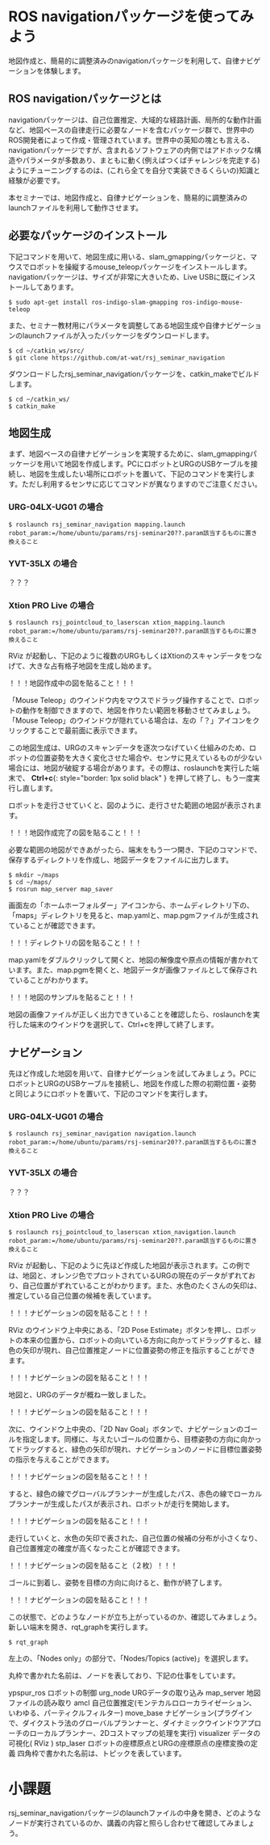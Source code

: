 # ROS navigationパッケージを使ってみよう
地図作成と、簡易的に調整済みのnavigationパッケージを利用して、自律ナビゲーションを体験します。

## ROS navigationパッケージとは

navigationパッケージは、自己位置推定、大域的な経路計画、局所的な動作計画など、地図ベースの自律走行に必要なノードを含むパッケージ群で、世界中のROS開発者によって作成・管理されています。世界中の英知の塊とも言える、navigationパッケージですが、含まれるソフトウェアの内側ではアドホックな構造やパラメータが多数あり、まともに動く(例えばつくばチャレンジを完走する)ようにチューニングするのは、(これら全てを自分で実装できるくらいの)知識と経験が必要です。

本セミナーでは、地図作成と、自律ナビゲーションを、簡易的に調整済みのlaunchファイルを利用して動作させます。

## 必要なパッケージのインストール

下記コマンドを用いて、地図生成に用いる、slam_gmappingパッケージと、マウスでロボットを操縦するmouse_teleopパッケージをインストールします。navigationパッケージは、サイズが非常に大きいため、Live USBに既にインストールしてあります。

```shell
$ sudo apt-get install ros-indigo-slam-gmapping ros-indigo-mouse-teleop
```

また、セミナー教材用にパラメータを調整してある地図生成や自律ナビゲーションのlaunchファイルが入ったパッケージをダウンロードします。

```shell
$ cd ~/catkin_ws/src/
$ git clone https://github.com/at-wat/rsj_seminar_navigation
```

ダウンロードしたrsj_seminar_navigationパッケージを、catkin_makeでビルドします。

```shell
$ cd ~/catkin_ws/
$ catkin_make
```

## 地図生成
まず、地図ベースの自律ナビゲーションを実現するために、slam_gmappingパッケージを用いて地図を作成します。PCにロボットとURGのUSBケーブルを接続し、地図を生成したい場所にロボットを置いて、下記のコマンドを実行します。ただし利用するセンサに応じてコマンドが異なりますのでご注意ください。

### URG-04LX-UG01 の場合
```shell
$ roslaunch rsj_seminar_navigation mapping.launch robot_param:=/home/ubuntu/params/rsj-seminar20??.param該当するものに置き換えること
```
### YVT-35LX の場合
？？？

### Xtion PRO Live の場合
```shell
$ roslaunch rsj_pointcloud_to_laserscan xtion_mapping.launch robot_param:=/home/ubuntu/params/rsj-seminar20??.param該当するものに置き換えること
```

RViz が起動し、下記のように複数のURGもしくはXtionのスキャンデータをつなげて、大きな占有格子地図を生成し始めます。

！！！地図作成中の図を貼ること！！！

「Mouse Teleop」のウインドウ内をマウスでドラッグ操作することで、ロボットの動作を制御できますので、地図を作りたい範囲を移動させてみましょう。「Mouse Teleop」のウインドウが隠れている場合は、左の「？」アイコンをクリックすることで最前面に表示できます。

この地図生成は、URGのスキャンデータを逐次つなげていく仕組みのため、ロボットの位置姿勢を大きく変化させた場合や、センサに見えているものが少ない場合には、地図が破綻する場合があります。その際は、roslaunchを実行した端末で、 __Ctrl+c__{: style="border: 1px solid black" } を押して終了し、もう一度実行し直します。

ロボットを走行させていくと、図のように、走行させた範囲の地図が表示されます。

！！！地図作成完了の図を貼ること！！！

必要な範囲の地図ができあがったら、端末をもう一つ開き、下記のコマンドで、保存するディレクトリを作成し、地図データをファイルに出力します。

```shell
$ mkdir ~/maps
$ cd ~/maps/
$ rosrun map_server map_saver
```

画面左の「ホームホーフォルダー」アイコンから、ホームディレクトリ下の、「maps」ディレクトリを見ると、map.yamlと、map.pgmファイルが生成されていることが確認できます。

！！！ディレクトリの図を貼ること！！！

map.yamlをダブルクリックして開くと、地図の解像度や原点の情報が書かれています。また、map.pgmを開くと、地図データが画像ファイルとして保存されていることがわかります。

！！！地図のサンプルを貼ること！！！

地図の画像ファイルが正しく出力できていることを確認したら、roslaunchを実行した端末のウインドウを選択して、Ctrl+cを押して終了します。

## ナビゲーション
先ほど作成した地図を用いて、自律ナビゲーションを試してみましょう。PCにロボットとURGのUSBケーブルを接続し、地図を作成した際の初期位置・姿勢と同じようにロボットを置いて、下記のコマンドを実行します。

### URG-04LX-UG01 の場合
```shell
$ roslaunch rsj_seminar_navigation navigation.launch robot_param:=/home/ubuntu/params/rsj-seminar20??.param該当するものに置き換えること
```
### YVT-35LX の場合
？？？

### Xtion PRO Live の場合
```shell
$ roslaunch rsj_pointcloud_to_laserscan xtion_navigation.launch robot_param:=/home/ubuntu/params/rsj-seminar20??.param該当するものに置き換えること
```

RViz が起動し、下記のように先ほど作成した地図が表示されます。この例では、地図と、オレンジ色でプロットされているURGの現在のデータがずれており、自己位置がずれていることがわかります。また、水色のたくさんの矢印は、推定している自己位置の候補を表しています。

！！！ナビゲーションの図を貼ること！！！

RViz のウインドウ上中央にある、「2D Pose Estimate」ボタンを押し、ロボットの本来の位置から、ロボットの向いている方向に向かってドラッグすると、緑色の矢印が現れ、自己位置推定ノードに位置姿勢の修正を指示することができます。

！！！ナビゲーションの図を貼ること！！！

地図と、URGのデータが概ね一致しました。

！！！ナビゲーションの図を貼ること！！！

次に、ウインドウ上中央の、「2D Nav Goal」ボタンで、ナビゲーションのゴールを指定します。同様に、与えたいゴールの位置から、目標姿勢の方向に向かってドラッグすると、緑色の矢印が現れ、ナビゲーションのノードに目標位置姿勢の指示を与えることができます。

！！！ナビゲーションの図を貼ること！！！

すると、緑色の線でグローバルプランナーが生成したパス、赤色の線でローカルプランナーが生成したパスが表示され、ロボットが走行を開始します。

！！！ナビゲーションの図を貼ること！！！

走行していくと、水色の矢印で表された、自己位置の候補の分布が小さくなり、自己位置推定の確度が高くなったことが確認できます。

！！！ナビゲーションの図を貼ること（２枚）！！！

ゴールに到着し、姿勢を目標の方向に向けると、動作が終了します。

！！！ナビゲーションの図を貼ること！！！

この状態で、どのようなノードが立ち上がっているのか、確認してみましょう。新しい端末を開き、rqt_graphを実行します。

```shell
$ rqt_graph
```

左上の、「Nodes only」の部分で、「Nodes/Topics (active)」を選択します。

丸枠で書かれた名前は、ノードを表しており、下記の仕事をしています。

ypspur_ros
ロボットの制御
urg_node
URGデータの取り込み
map_server
地図ファイルの読み取り
amcl
自己位置推定(モンテカルロローカライゼーション、いわゆる、パーティクルフィルター)
move_base
ナビゲーション(プラグインで、ダイクストラ法のグローバルプランナーと、ダイナミックウインドウアプローチのローカルプランナー、2Dコストマップの処理を実行)
visualizer
データの可視化( RViz )
stp_laser
ロボットの座標原点とURGの座標原点の座標変換の定義
四角枠で書かれた名前は、トピックを表しています。

# 小課題
rsj_seminar_navigationパッケージのlaunchファイルの中身を開き、どのようなノードが実行されているのか、講義の内容と照らし合わせて確認してみましょう。